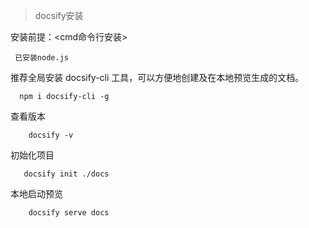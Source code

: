 >docsify安装

安装前提：<cmd命令行安装>

     已安装node.js

推荐全局安装 docsify-cli 工具，可以方便地创建及在本地预览生成的文档。

      npm i docsify-cli -g

查看版本

        docsify -v

初始化项目 

       docsify init ./docs

本地启动预览

        docsify serve docs